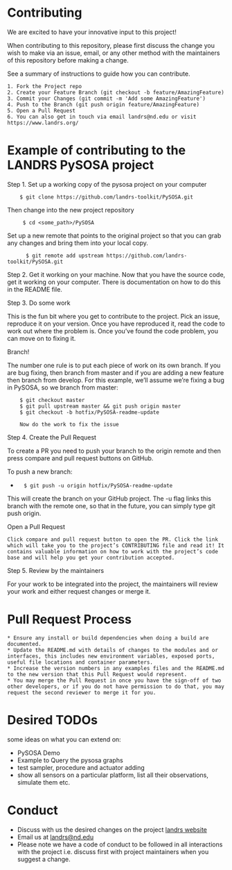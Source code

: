 # Contributing 

We are excited to have your innovative input to this project!

When contributing to this repository, please first discuss the change you wish to make via an issue, email, or any other method with the maintainers of this repository
before making a change.

See a summary of instructions to guide how you can contribute.

    1. Fork the Project repo 
    2. Create your Feature Branch (git checkout -b feature/AmazingFeature)
    3. Commit your Changes (git commit -m 'Add some AmazingFeature')
    4. Push to the Branch (git push origin feature/AmazingFeature)
    5. Open a Pull Request
    6. You can also get in touch via email landrs@nd.edu or visit https://www.landrs.org/
    
# Example of contributing to the LANDRS PySOSA project

Step 1. Set up a working copy of the pysosa project on your computer

        $ git clone https://github.com/landrs-toolkit/PySOSA.git
             
   Then change into the new project repository
             
         $ cd <some_path>/PySOSA
         
   Set up a new remote that points to the original project so that you can grab any changes and bring them into your local copy.

          $ git remote add upstream https://github.com/landrs-toolkit/PySOSA.git
 

Step 2. Get it working on your machine. 
    Now that you have the source code, get it working on your computer. There is documentation on how to do this in the README file. 

Step 3. Do some work
    
This is the fun bit where you get to contribute to the project. Pick an issue, reproduce it on your version. Once you have reproduced it, read the code to work out where the problem is. 
Once you’ve found the code problem, you can move on to fixing it.

Branch!

The number one rule is to put each piece of work on its own branch. If you are bug fixing, then branch from master
and if you are adding a new feature then branch from develop. For this example, we’ll assume we’re fixing a bug 
in PySOSA, so we branch from master:
         
        $ git checkout master
        $ git pull upstream master && git push origin master
        $ git checkout -b hotfix/PySOSA-readme-update
        
        Now do the work to fix the issue
        
        
Step 4. Create the Pull Request

To create a PR you need to push your branch to the origin remote and then press compare and pull request buttons on GitHub.

To push a new branch:
*       $ git push -u origin hotfix/PySOSA-readme-update

This will create the branch on your GitHub project. The -u flag links this branch with the remote one, so that in the future, you can simply type git push origin.

Open a Pull Request

    Click compare and pull request button to open the PR. Click the link which will take you to the project’s CONTRIBUTING file and read it! It contains valuable information on how to work with the project’s code base and will help you get your contribution accepted.

Step 5. Review by the maintainers

For your work to be integrated into the project, the maintainers will review your work and either request changes or merge it.


 # Pull Request Process
 
    * Ensure any install or build dependencies when doing a build are documented.
    * Update the README.md with details of changes to the modules and or interfaces, this includes new environment variables, exposed ports, useful file locations and container parameters.
    * Increase the version numbers in any examples files and the README.md to the new version that this Pull Request would represent. 
    * You may merge the Pull Request in once you have the sign-off of two other developers, or if you do not have permission to do that, you may request the second reviewer to merge it for you.

 
 
# Desired TODOs
some ideas on what you can extend on: 
- PySOSA Demo
- Example to  Query the pysosa graphs
- test sampler, procedure and actuator adding 
- show all sensors on a particular platform, list all their observations, simulate them etc.



# Conduct
* Discuss with us the desired changes on the project [landrs website](https://www.landrs.org/)
* Email us at landrs@nd.edu
* Please note we have a code of conduct to be followed in all interactions with the project i.e. discuss first with project maintainers when you suggest a change.





